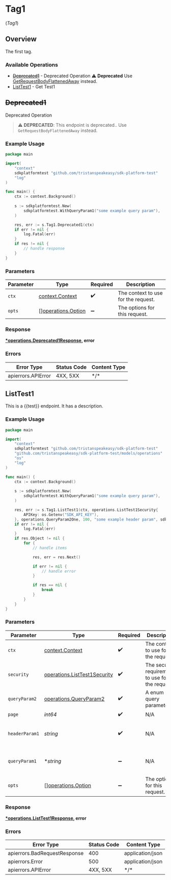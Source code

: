 # Tag1
(*Tag1*)

## Overview

The first tag.

### Available Operations

* [~~Deprecated1~~](#deprecated1) - Deprecated Operation :warning: **Deprecated** Use [GetRequestBodyFlattenedAway](docs/sdks/sdk/README.md#getrequestbodyflattenedaway) instead.
* [ListTest1](#listtest1) - Get Test1

## ~~Deprecated1~~

Deprecated Operation

> :warning: **DEPRECATED**: This endpoint is deprecated.. Use `GetRequestBodyFlattenedAway` instead.

### Example Usage

```go
package main

import(
	"context"
	sdkplatformtest "github.com/tristanspeakeasy/sdk-platform-test"
	"log"
)

func main() {
    ctx := context.Background()
    
    s := sdkplatformtest.New(
        sdkplatformtest.WithQueryParam1("some example query param"),
    )

    res, err := s.Tag1.Deprecated1(ctx)
    if err != nil {
        log.Fatal(err)
    }
    if res != nil {
        // handle response
    }
}
```

### Parameters

| Parameter                                                | Type                                                     | Required                                                 | Description                                              |
| -------------------------------------------------------- | -------------------------------------------------------- | -------------------------------------------------------- | -------------------------------------------------------- |
| `ctx`                                                    | [context.Context](https://pkg.go.dev/context#Context)    | :heavy_check_mark:                                       | The context to use for the request.                      |
| `opts`                                                   | [][operations.Option](../../models/operations/option.md) | :heavy_minus_sign:                                       | The options for this request.                            |

### Response

**[*operations.Deprecated1Response](../../models/operations/deprecated1response.md), error**

### Errors

| Error Type         | Status Code        | Content Type       |
| ------------------ | ------------------ | ------------------ |
| apierrors.APIError | 4XX, 5XX           | \*/\*              |

## ListTest1

This is a {{test}} endpoint.
It has a description.

### Example Usage

```go
package main

import(
	"context"
	sdkplatformtest "github.com/tristanspeakeasy/sdk-platform-test"
	"github.com/tristanspeakeasy/sdk-platform-test/models/operations"
	"os"
	"log"
)

func main() {
    ctx := context.Background()
    
    s := sdkplatformtest.New(
        sdkplatformtest.WithQueryParam1("some example query param"),
    )

    res, err := s.Tag1.ListTest1(ctx, operations.ListTest1Security{
        APIKey: os.Getenv("SDK_API_KEY"),
    }, operations.QueryParam2One, 100, "some example header param", sdkplatformtest.String("some example query param"))
    if err != nil {
        log.Fatal(err)
    }
    if res.Object != nil {
        for {
            // handle items

            res, err = res.Next()

            if err != nil {
                // handle error
            }

            if res == nil {
                break
            }
        }
    }
}
```

### Parameters

| Parameter                                                                    | Type                                                                         | Required                                                                     | Description                                                                  | Example                                                                      |
| ---------------------------------------------------------------------------- | ---------------------------------------------------------------------------- | ---------------------------------------------------------------------------- | ---------------------------------------------------------------------------- | ---------------------------------------------------------------------------- |
| `ctx`                                                                        | [context.Context](https://pkg.go.dev/context#Context)                        | :heavy_check_mark:                                                           | The context to use for the request.                                          |                                                                              |
| `security`                                                                   | [operations.ListTest1Security](../../models/operations/listtest1security.md) | :heavy_check_mark:                                                           | The security requirements to use for the request.                            |                                                                              |
| `queryParam2`                                                                | [operations.QueryParam2](../../models/operations/queryparam2.md)             | :heavy_check_mark:                                                           | A enum query parameter.                                                      | 1                                                                            |
| `page`                                                                       | *int64*                                                                      | :heavy_check_mark:                                                           | N/A                                                                          | 100                                                                          |
| `headerParam1`                                                               | *string*                                                                     | :heavy_check_mark:                                                           | N/A                                                                          | some example header param                                                    |
| `queryParam1`                                                                | **string*                                                                    | :heavy_minus_sign:                                                           | N/A                                                                          | some example query param                                                     |
| `opts`                                                                       | [][operations.Option](../../models/operations/option.md)                     | :heavy_minus_sign:                                                           | The options for this request.                                                |                                                                              |

### Response

**[*operations.ListTest1Response](../../models/operations/listtest1response.md), error**

### Errors

| Error Type                   | Status Code                  | Content Type                 |
| ---------------------------- | ---------------------------- | ---------------------------- |
| apierrors.BadRequestResponse | 400                          | application/json             |
| apierrors.Error              | 500                          | application/json             |
| apierrors.APIError           | 4XX, 5XX                     | \*/\*                        |